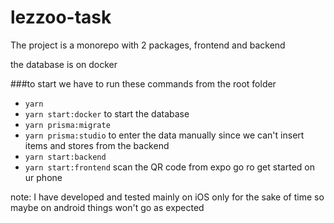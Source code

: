 # lezzoo-task

The project is a monorepo with 2 packages, frontend and backend

the database is on docker

###to start we have to run these commands from the root folder

- ```yarn``` 
- ```yarn start:docker``` to start the database
- ```yarn prisma:migrate``` 
- ```yarn prisma:studio``` to enter the data manually since we can't insert items and stores from the backend 
- ```yarn start:backend``` 
- ```yarn start:frontend``` scan the QR code from expo go ro get started on ur phone 

note: I have developed and tested mainly on iOS only for the sake of time so maybe on android things won't go as expected 